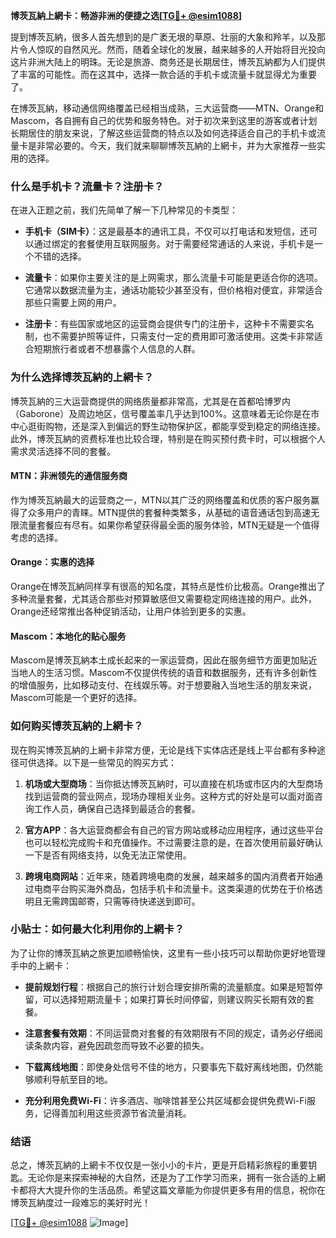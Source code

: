 **博茨瓦納上網卡：畅游非洲的便捷之选[[TG💪+ @esim1088](https://t.me/s/esim1088)]**

提到博茨瓦納，很多人首先想到的是广袤无垠的草原、壮丽的大象和羚羊，以及那片令人惊叹的自然风光。然而，随着全球化的发展，越来越多的人开始将目光投向这片非洲大陆上的明珠。无论是旅游、商务还是长期居住，博茨瓦納都为人们提供了丰富的可能性。而在这其中，选择一款合适的手机卡或流量卡就显得尤为重要了。

在博茨瓦納，移动通信网络覆盖已经相当成熟，三大运营商——MTN、Orange和Mascom，各自拥有自己的优势和服务特色。对于初次来到这里的游客或者计划长期居住的朋友来说，了解这些运营商的特点以及如何选择适合自己的手机卡或流量卡是非常必要的。今天，我们就来聊聊博茨瓦納的上網卡，并为大家推荐一些实用的选择。

### **什么是手机卡？流量卡？注册卡？**

在进入正题之前，我们先简单了解一下几种常见的卡类型：

- **手机卡（SIM卡）**：这是最基本的通讯工具，不仅可以打电话和发短信，还可以通过绑定的套餐使用互联网服务。对于需要经常通话的人来说，手机卡是一个不错的选择。
  
- **流量卡**：如果你主要关注的是上网需求，那么流量卡可能是更适合你的选项。它通常以数据流量为主，通话功能较少甚至没有，但价格相对便宜，非常适合那些只需要上网的用户。
  
- **注册卡**：有些国家或地区的运营商会提供专门的注册卡，这种卡不需要实名制，也不需要护照等证件，只需支付一定的费用即可激活使用。这类卡非常适合短期旅行者或者不想暴露个人信息的人群。

### **为什么选择博茨瓦納的上網卡？**

博茨瓦納的三大运营商提供的网络质量都非常高，尤其是在首都哈博罗内（Gaborone）及周边地区，信号覆盖率几乎达到100%。这意味着无论你是在市中心逛街购物，还是深入到偏远的野生动物保护区，都能享受到稳定的网络连接。此外，博茨瓦納的资费标准也比较合理，特别是在购买预付费卡时，可以根据个人需求灵活选择不同的套餐。

#### **MTN：非洲领先的通信服务商**
作为博茨瓦納最大的运营商之一，MTN以其广泛的网络覆盖和优质的客户服务赢得了众多用户的青睐。MTN提供的套餐种类繁多，从基础的语音通话包到高速无限流量套餐应有尽有。如果你希望获得最全面的服务体验，MTN无疑是一个值得考虑的选择。

#### **Orange：实惠的选择**
Orange在博茨瓦納同样享有很高的知名度，其特点是性价比极高。Orange推出了多种流量套餐，尤其适合那些对预算敏感但又需要稳定网络连接的用户。此外，Orange还经常推出各种促销活动，让用户体验到更多的实惠。

#### **Mascom：本地化的贴心服务**
Mascom是博茨瓦納本土成长起来的一家运营商，因此在服务细节方面更加贴近当地人的生活习惯。Mascom不仅提供传统的语音和数据服务，还有许多创新性的增值服务，比如移动支付、在线娱乐等。对于想要融入当地生活的朋友来说，Mascom可能是一个更好的选择。

### **如何购买博茨瓦納的上網卡？**

现在购买博茨瓦納的上網卡非常方便，无论是线下实体店还是线上平台都有多种途径可供选择。以下是一些常见的购买方式：

1. **机场或大型商场**：当你抵达博茨瓦納时，可以直接在机场或市区内的大型商场找到运营商的营业网点，现场办理相关业务。这种方式的好处是可以面对面咨询工作人员，确保自己选择到最适合的套餐。

2. **官方APP**：各大运营商都会有自己的官方网站或移动应用程序，通过这些平台也可以轻松完成购卡和充值操作。不过需要注意的是，在首次使用前最好确认一下是否有网络支持，以免无法正常使用。

3. **跨境电商网站**：近年来，随着跨境电商的发展，越来越多的国内消费者开始通过电商平台购买海外商品，包括手机卡和流量卡。这类渠道的优势在于价格透明且无需跨国邮寄，只需等待快递送到即可。

### **小贴士：如何最大化利用你的上網卡？**

为了让你的博茨瓦納之旅更加顺畅愉快，这里有一些小技巧可以帮助你更好地管理手中的上網卡：

- **提前规划行程**：根据自己的旅行计划合理安排所需的流量额度。如果是短暂停留，可以选择短期流量卡；如果打算长时间停留，则建议购买长期有效的套餐。
  
- **注意套餐有效期**：不同运营商对套餐的有效期限有不同的规定，请务必仔细阅读条款内容，避免因疏忽而导致不必要的损失。

- **下载离线地图**：即使身处信号不佳的地方，只要事先下载好离线地图，仍然能够顺利导航至目的地。

- **充分利用免费Wi-Fi**：许多酒店、咖啡馆甚至公共区域都会提供免费Wi-Fi服务，记得善加利用这些资源节省流量消耗。

### **结语**

总之，博茨瓦納的上網卡不仅仅是一张小小的卡片，更是开启精彩旅程的重要钥匙。无论你是来探索神秘的大自然，还是为了工作学习而来，拥有一张合适的上網卡都将大大提升你的生活品质。希望这篇文章能为你提供更多有用的信息，祝你在博茨瓦納度过一段难忘的美好时光！

[[TG💪+ @esim1088](https://t.me/s/esim1088) ![Image](https://i.postimg.cc/4NQfJmqS/Snipaste-2025-05-13-00-14-12.png)]